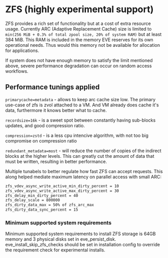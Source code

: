 # ZFS (highly experimental support)

ZFS provides a rich set of functionality but at a cost of extra
resource usage. Currently ARC (Adaptive Replacement Cache) size is
limited to `min(256 MiB + 0.3% of total zpool size, 20% of system RAM)` but at least 384
MiB. This RAM is included in the memory EVE reserves for its own operational needs.
Thus would this memory not be available for allocation for applications.

If system does not have enough memory to satisfy the limit mentioned
above, severe performance degradation can occur on random access
workflows.

## Performance tunings applied

`primarycache=metadata` - allows to keep arc cache size low. The primary
use-case of zfs is zvol attached to a VM. And VM already does cache
it's data, furthermore it knows better what to cache.

`recordsize=16k` - is a sweet spot between constantly having sub-blocks
updates, and good compression ratio.

`compression=zstd` - is a less cpu intencive algorithm, with not too big
compromise on compression ratio

`redundant_metadata=most` - will reduce the number of copies of the
indirect blocks at the higher levels. This can greatly cut the amount
of data that must be written, resulting in better performance.

Multiple tunabels to better regulate how fast ZFS can accept
requests. This along helped mediate maximum latency on parallel access
with small ARC:

```bash
zfs_vdev_async_write_active_min_dirty_percent = 10
zfs_vdev_async_write_active_max_dirty_percent = 30
zfs_delay_min_dirty_percent = 40
zfs_delay_scale = 800000
zfs_dirty_data_max = 50% of zfs_arc_max
zfs_dirty_data_sync_percent = 15
```

### Minimum supported system requirements

Minimum supported system requirements to install ZFS storage is 64GB memory and 3 physical disks set in eve_persist_disk.
eve_install_skip_zfs_checks should be set in installation config to override the requirement check for experimental installs.
